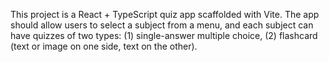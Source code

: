 <!-- Use this file to provide workspace-specific custom instructions to Copilot. For more details, visit https://code.visualstudio.com/docs/copilot/copilot-customization#_use-a-githubcopilotinstructionsmd-file -->

This project is a React + TypeScript quiz app scaffolded with Vite. The app should allow users to select a subject from a menu, and each subject can have quizzes of two types: (1) single-answer multiple choice, (2) flashcard (text or image on one side, text on the other).
